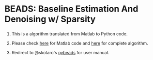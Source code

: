 # BEADS: Baseline Estimation And Denoising w/ Sparsity 
### 

1. This is a algorithm translated from Matlab to Python code.

2. Please check [here](https://www.mathworks.com/matlabcentral/fileexchange/49974-beads--baseline-estimation-and-denoising-w--sparsity--chromatogram-signals-) for Matlab code and [here](http://eeweb.poly.edu/iselesni/pubs/BEADS_2014.pdf) for complete algorithm.

3. Redirect to @skotaro's [pybeads](https://github.com/skotaro/pybeads) for user manual.
